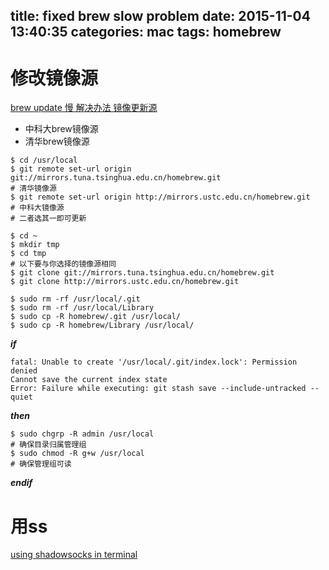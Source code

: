 title: fixed brew slow problem
date: 2015-11-04 13:40:35
categories: mac
tags: homebrew
---

# 修改镜像源
[brew update 慢 解决办法 镜像更新源](https://www.logcg.com/archives/1301.html)

* 中科大brew镜像源
* 清华brew镜像源

```
$ cd /usr/local
$ git remote set-url origin git://mirrors.tuna.tsinghua.edu.cn/homebrew.git
# 清华镜像源
$ git remote set-url origin http://mirrors.ustc.edu.cn/homebrew.git
# 中科大镜像源
# 二者选其一即可更新
```

```
$ cd ~
$ mkdir tmp
$ cd tmp
# 以下要与你选择的镜像源相同
$ git clone git://mirrors.tuna.tsinghua.edu.cn/homebrew.git
$ git clone http://mirrors.ustc.edu.cn/homebrew.git

$ sudo rm -rf /usr/local/.git
$ sudo rm -rf /usr/local/Library
$ sudo cp -R homebrew/.git /usr/local/
$ sudo cp -R homebrew/Library /usr/local/
```

***if***

```
fatal: Unable to create '/usr/local/.git/index.lock': Permission denied
Cannot save the current index state
Error: Failure while executing: git stash save --include-untracked --quiet
```

***then***

```
$ sudo chgrp -R admin /usr/local
# 确保目录归属管理组
$ sudo chmod -R g+w /usr/local
# 确保管理组可读
```
***endif***

# 用ss

[using shadowsocks in terminal
](http://bumaociyuan.github.io/breakwall/2015/08/10/using-shadowsocks-in-terminal.html)